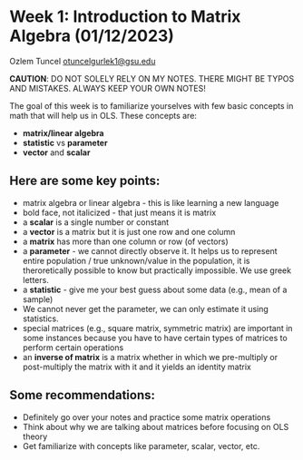 # Week 1: Introduction to Matrix Algebra (01/12/2023)
Ozlem Tuncel 
otuncelgurlek1@gsu.edu

**CAUTION**: DO NOT SOLELY RELY ON MY NOTES. THERE MIGHT BE TYPOS AND MISTAKES. ALWAYS KEEP YOUR OWN NOTES!

The goal of this week is to familiarize yourselves with few basic concepts in math that will help us in OLS. These concepts are:
- **matrix/linear algebra**
- **statistic** vs **parameter**
- **vector** and **scalar** 

## Here are some key points:
- matrix algebra or linear algebra - this is like learning a new language 
- bold face, not italicized - that just means it is matrix 
- a **scalar** is a single number or constant
- a **vector** is a matrix but it is just one row and one column
- a **matrix** has more than one column or row (of vectors)
- a **parameter** - we cannot directly observe it. It helps us to represent entire population / true unknown/value in the population, it is theroretically possible to know but practically impossible. We use greek letters.  
- a **statistic** - give me your best guess about some data (e.g., mean of a sample)
- We cannot never get the parameter, we can only estimate it using statistics. 
- special matrices (e.g., square matrix, symmetric matrix) are important in some instances because you have to have certain types of matrices to perform certain operations
- an **inverse of matrix** is a matrix whether in which we pre-multiply or post-multiply the matrix with it and it yields an identity matrix

## Some recommendations: 
- Definitely go over your notes and practice some matrix operations 
- Think about why we are talking about matrices before focusing on OLS theory
- Get familiarize with concepts like parameter, scalar, vector, etc. 
